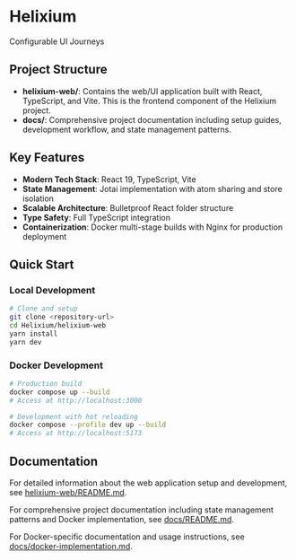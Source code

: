 # Helixium

Configurable UI Journeys

## Project Structure

- **helixium-web/**: Contains the web/UI application built with React, TypeScript, and Vite. This is the frontend component of the Helixium project.
- **docs/**: Comprehensive project documentation including setup guides, development workflow, and state management patterns.

## Key Features

- **Modern Tech Stack**: React 19, TypeScript, Vite
- **State Management**: Jotai implementation with atom sharing and store isolation
- **Scalable Architecture**: Bulletproof React folder structure
- **Type Safety**: Full TypeScript integration
- **Containerization**: Docker multi-stage builds with Nginx for production deployment

## Quick Start

### Local Development

```bash
# Clone and setup
git clone <repository-url>
cd Helixium/helixium-web
yarn install
yarn dev
```

### Docker Development

```bash
# Production build
docker compose up --build
# Access at http://localhost:3000

# Development with hot reloading
docker compose --profile dev up --build
# Access at http://localhost:5173
```

## Documentation

For detailed information about the web application setup and development, see [helixium-web/README.md](helixium-web/README.md).

For comprehensive project documentation including state management patterns and Docker implementation, see [docs/README.md](docs/README.md).

For Docker-specific documentation and usage instructions, see [docs/docker-implementation.md](docs/docker-implementation.md).
